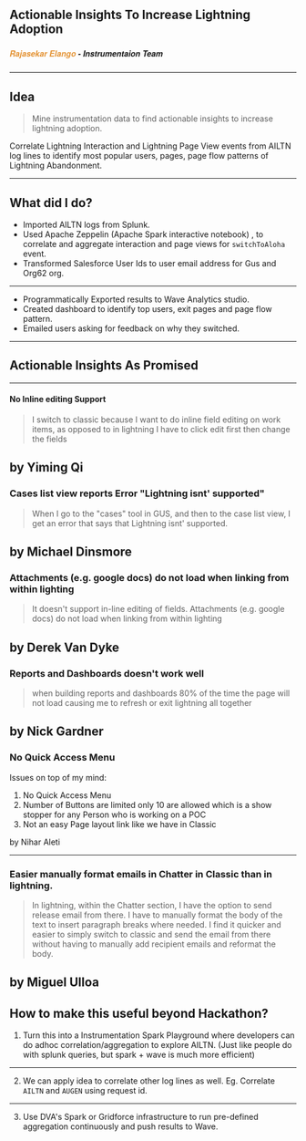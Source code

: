 ## Actionable Insights To Increase Lightning Adoption 

##### <span style="font-family:Helvetica Neue; font-style: italic; font-weight:bold"><span style="color:#e49436">Rajasekar Elango </span> - Instrumentaion Team</span>


---

## Idea

> Mine instrumentation data to find actionable insights to increase lightning adoption. 

Correlate Lightning Interaction and Lightning Page View events from AILTN log lines to identify most popular users, pages, page flow patterns of Lightning Abandonment. 

---

## What did I do?

* Imported AILTN logs from Splunk.
* Used Apache Zeppelin (Apache Spark interactive notebook) , to correlate and aggregate interaction and page views for `switchToAloha` event.
* Transformed Salesforce User Ids to user email address for Gus and Org62 org.

---

* Programmatically Exported results to Wave Analytics studio.
* Created dashboard to identify top users, exit pages and page flow pattern. 
* Emailed users asking for feedback on why they switched.

---

## Actionable Insights As Promised

---

#### No Inline editing Support 

>I switch to classic because I want to do inline field editing on work items, as opposed to in lightning I have to click edit first then change the fields 

by Yiming Qi
---

### Cases list view reports Error "Lightning isnt' supported"

> When I go to the "cases" tool in GUS, and then to the case list view, I get an error that says that Lightning isnt' supported. 

by Michael Dinsmore
---

### Attachments (e.g. google docs) do not load when linking from within lighting

> It doesn't support in-line editing of fields. Attachments (e.g. google docs) do not load when linking from within lighting

by Derek Van Dyke
---

### Reports and Dashboards doesn't work well

> when building reports and dashboards 80% of the time the page will not load causing me to refresh or exit lightning all together 

by Nick Gardner
---

### No Quick Access Menu

Issues on top of my mind: 

1. No Quick Access Menu
2. Number of Buttons are limited only 10 are allowed which is a show stopper for any Person who is working on a POC
3. Not an easy Page layout link like we have in Classic

by Nihar Aleti

---

### Easier manually format emails in Chatter in Classic than in lightning.

> In lightning, within the Chatter section, I have the option to send release email from there. I have to manually format the body of the text to insert paragraph breaks where needed. I find it quicker and easier to simply switch to classic and send the email from there without having to manually add recipient emails and reformat the body.

by Miguel Ulloa
---

## How to make this useful beyond Hackathon?

1. Turn this into a Instrumentation Spark Playground where developers can do adhoc correlation/aggregation to explore AILTN. (Just like people do with splunk queries, but spark + wave is much more efficient)

---

2. We can apply idea to correlate other log lines as well. Eg. Correlate `AILTN` and `AUGEN` using request id.

---

3. Use DVA's Spark or Gridforce infrastructure to run pre-defined aggregation continuously and push results to Wave. 


